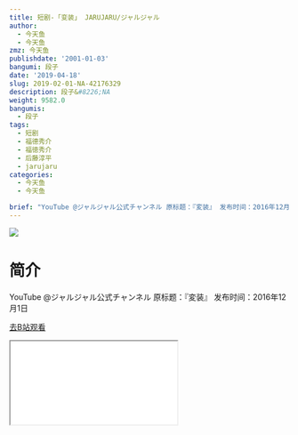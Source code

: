 ```yaml
---
title: 短剧-「变装」 JARUJARU/ジャルジャル
author:
  - 今天鱼
  - 今天鱼
zmz: 今天鱼
publishdate: '2001-01-03'
bangumi: 段子
date: '2019-04-18'
slug: 2019-02-01-NA-42176329
description: 段子&#8226;NA
weight: 9582.0
bangumis:
  - 段子
tags:
  - 短剧
  - 福德秀介
  - 福徳秀介
  - 后藤淳平
  - jarujaru
categories:
  - 今天鱼
  - 今天鱼

brief: "YouTube @ジャルジャル公式チャンネル 原标题：『変装』 发布时间：2016年12月1日"
---
```

![](https://i.imgur.com/1cVRCah.jpg)
# 简介  
YouTube @ジャルジャル公式チャンネル
原标题：『変装』
发布时间：2016年12月1日  

[去B站观看](https://www.bilibili.com/video/av42176329/)
<div class ="resp-container"><iframe class="testiframe" src="//player.bilibili.com/player.html?aid=42176329"", scrolling="no", allowfullscreen="true" > </iframe></div> 
